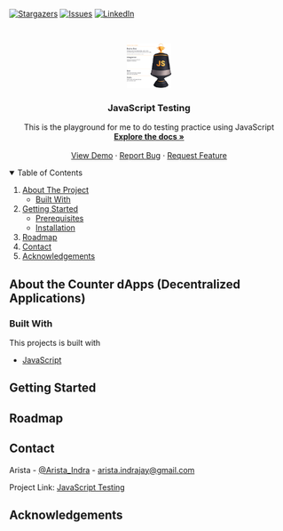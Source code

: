 <!-- PROJECT SHIELDS -->
[![Stargazers][stars-shield]][stars-url]
[![Issues][issues-shield]][issues-url]
[![LinkedIn][linkedin-shield]][linkedin-url]

<!-- PROJECT LOGO -->
<br />
<p align="center">
  <a href="https://github.com/aindrajaya/javascript-testing">
    <img src="images/image.png" alt="Logo" width="80" height="80">
  </a>

  <h3 align="center">JavaScript Testing</h3>

  <p align="center">
    This is the playground for me to do testing practice using JavaScript
    <br />
    <a href="https://github.com/aindrajaya/javascript-testing"><strong>Explore the docs »</strong></a>
    <br />
    <br />
    <a href="https://github.com/aindrajaya/javascript-testing">View Demo</a>
    ·
    <a href="https://github.com/aindrajaya/javascript-testing/issues">Report Bug</a>
    ·
    <a href="https://github.com/aindrajaya/javascript-testing/issues">Request Feature</a>
  </p>
</p>

<!-- TABLE OF CONTENTS -->
<details open="open">
  <summary>Table of Contents</summary>
  <ol>
    <li>
      <a href="#about-the-project">About The Project</a>
      <ul>
        <li><a href="#built-with">Built With</a></li>
      </ul>
    </li>
    <li>
      <a href="#getting-started">Getting Started</a>
      <ul>
        <li><a href="#prerequisites">Prerequisites</a></li>
        <li><a href="#installation">Installation</a></li>
      </ul>
    </li>
    <li><a href="#roadmap">Roadmap</a></li>
    <li><a href="#contact">Contact</a></li>
    <li><a href="#acknowledgements">Acknowledgements</a></li>
  </ol>
</details>

<!-- ABOUT THE PROJECT -->
## About the Counter dApps (Decentralized Applications)
### Built With
This projects is built with
* [JavaScript](https://www.javascript.com/)

<!-- GETTING STARTED -->
## Getting Started

<!-- ROADMAP -->
## Roadmap

<!-- CONTACT -->
## Contact
Arista - [@Arista_Indra](https://twitter.com/Arista_Indra) - arista.indrajay@gmail.com

Project Link: [JavaScript Testing](https://github.com/aindrajaya/javascript-testing)


<!-- ACKNOWLEDGEMENTS -->
## Acknowledgements

<!-- MARKDOWN LINKS & IMAGES -->
<!-- https://www.markdownguide.org/basic-syntax/#reference-style-links -->
[stars-shield]: https://img.shields.io/github/stars/aindrajaya/javascript-testing.svg?style=for-the-badge
[stars-url]: https://github.com/aindrajaya/javascript-testing/stargazers
[issues-shield]: https://img.shields.io/github/issues/aindrajaya/javascript-testing.svg?style=for-the-badge
[issues-url]: https://github.com/aindrajaya/javascript-testing/issues
[linkedin-shield]: https://img.shields.io/badge/-LinkedIn-black.svg?style=for-the-badge&logo=linkedin&colorB=555
[linkedin-url]: https://www.linkedin.com/in/aindrajaya
[product-screenshot]: images/screenshot.png